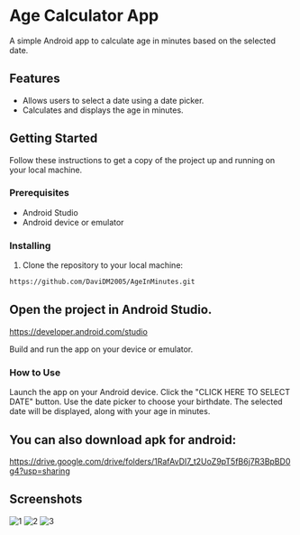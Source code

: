 # Age Calculator App

A simple Android app to calculate age in minutes based on the selected date.

## Features

- Allows users to select a date using a date picker.
- Calculates and displays the age in minutes.

## Getting Started

Follow these instructions to get a copy of the project up and running on your local machine.

### Prerequisites

- Android Studio
- Android device or emulator



### Installing

1. Clone the repository to your local machine:

```bash
https://github.com/DaviDM2005/AgeInMinutes.git
```
## Open the project in Android Studio.
https://developer.android.com/studio

Build and run the app on your device or emulator.

### How to Use
Launch the app on your Android device.
Click the "CLICK HERE TO SELECT DATE" button.
Use the date picker to choose your birthdate.
The selected date will be displayed, along with your age in minutes.

## You can also download apk for android: 
https://drive.google.com/drive/folders/1RafAvDI7_t2UoZ9pT5fB6j7R3BpBD0g4?usp=sharing


## Screenshots

![1](https://github.com/DaviDM2005/AgeInMinutes/assets/87268065/4375c2ea-3318-462e-95bb-094de58414b9)
![2](https://github.com/DaviDM2005/AgeInMinutes/assets/87268065/e4c747e4-519b-4803-a65f-aeff2404e7d2)
![3](https://github.com/DaviDM2005/AgeInMinutes/assets/87268065/e351805b-3139-4ad2-940c-dace31b35aaf)





